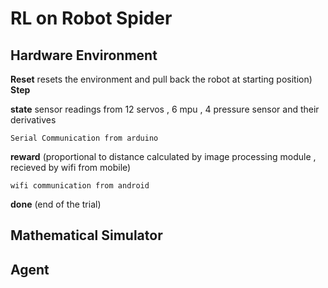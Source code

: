 # RL on Robot Spider

## Hardware Environment

**Reset** 
resets the environment and pull back the robot at starting position)
**Step**

**state**
sensor readings from 12 servos , 6 mpu , 4 pressure sensor and their derivatives

	Serial Communication from arduino

**reward** (proportional to distance calculated by image processing module , recieved by wifi from mobile)

	wifi communication from android

**done** (end of the trial)

## Mathematical Simulator
## Agent


	
